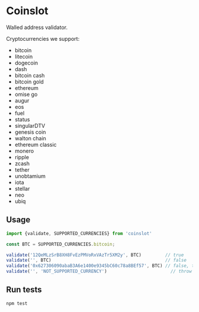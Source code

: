 # Coinslot
Walled address validator.

Cryptocurrencies we support:
- bitcoin
- litecoin
- dogecoin
- dash
- bitcoin cash
- bitcoin gold
- ethereum
- omise go
- augur
- eos
- fuel
- status
- singularDTV
- genesis coin
- walton chain
- ethereum classic
- monero
- ripple
- zcash
- tether
- unobtamium
- iota
- stellar
- neo
- ubiq

## Usage
```js
import {validate, SUPPORTED_CURRENCIES} from 'coinslot'

const BTC = SUPPORTED_CURRENCIES.bitcoin;

validate('12QeMLzSrB8XH8FvEzPMVoRxVAzTr5XM2y', BTC)         // true
validate('', BTC)                                           // false
validate('0x627306090abaB3A6e1400e9345bC60c78a8BEf57', BTC) // false, this is Ethereum address, not bitcoin
validate('', 'NOT_SUPPORTED_CURRENCY')                        // throw Error 
```

## Run tests
`npm test`